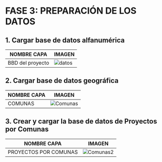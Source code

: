 
# FASE 3: PREPARACIÓN DE LOS DATOS
## 1. Cargar base de datos alfanumérica
|NOMBRE CAPA|IMAGEN|
|-----|-----|
|BBD del proyecto|![datos](https://user-images.githubusercontent.com/45660997/68535880-54cbe080-0317-11ea-9b13-2053b12d17da.PNG)|

## 2. Cargar base de datos geográfica
|NOMBRE CAPA|IMAGEN|
|-----|-----|
|COMUNAS|![Comunas](https://user-images.githubusercontent.com/45660997/68536887-230f4580-0328-11ea-84bf-ed216e9de22a.PNG)|

## 3. Crear y cargar la base de datos de Proyectos por Comunas
|NOMBRE CAPA|IMAGEN|
|-----|-----|
|PROYECTOS POR COMUNAS|![Comunas2](https://user-images.githubusercontent.com/45660997/68536854-a67c6700-0327-11ea-908f-586817bf894e.PNG)|
